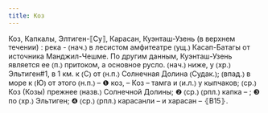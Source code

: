 ```yaml
---
title: Коз
---
```


Коз, Капкалы, Элтиген-⟦Су⟧, Карасан, Куэнташ-Узень (в верхнем течении)
: река - ⦅нач.⦆ в лесистом амфитеатре ⦅ущ.⦆ Касап-Батагы от источника Манджил-Чешме. По другим данным, Куэнташ-Узень является ее ⦅п.⦆ притоком, а основное русло. ⦅нач.⦆ ниже, у ⦅хр.⦆ Эльтиген#1, в 1 км. к ⦅С⦆ от ⦅н.п.⦆ Солнечная Долина ⦅Судак.⦆; ⦅впад.⦆ в море к ⦅Ю⦆ от этого ⦅н.п.⦆ – ❶ коз, – Коз – тамга и ⦅и.л.⦆ у кыпчаков; ⦅ср.⦆ Коз (Козы) прежнее ⦅назв.⦆ Солнечной Долины; ❷ ⦅ср.⦆ ⦅рпл.⦆ капка – ; ❸ по ⦅хр.⦆ Эльтиген; ❹ ⦅ср.⦆ ⦅рпл.⦆ карасанли – и харасан – ⦃В15⦄.
